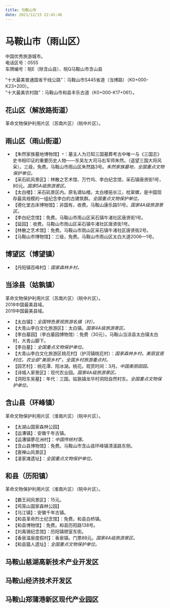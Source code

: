 ```yaml
---
title: 马鞍山市  
date: 2021/12/15 22:41:46  
---
```

  
# 马鞍山市（雨山区）  
中国优秀旅游城市。  
电话区号：0555  
车牌编号：皖E（除含山县）、皖Q马鞍山市含山县  
  
“十大最美普通国省干线公路”：马鞍山市S445省道（当博路）（K0+000-K23+200）。  
“十大最美农村路”：马鞍山市和县丰乐古道（K0+000-K17+061）。  

## 花山区（解放路街道）  
革命文物保护利用片区（苏南片区）（皖中片区）。  

## 雨山区（雨山街道）  
* 【朱然家族墓地博物馆】`*`：墓主人为已知三国墓葬考古中唯一与《三国志》史书相印证的重要历史人物——东吴左大司马右军师朱然。（遥望三国大将风采）。三级，免费。马鞍山市雨山区朱然路3号。*朱然家族墓地，全国重点文物保护单位。*  
* 【采石矶风景区】：林散之艺术馆、万竹坞、李白纪念馆，采石镇唐贤街1号，80元。*国家5A级旅游景区。*  
* 【太白楼】：采石矶景区内。原名谪仙楼。太白楼挹长江，枕翠螺，是中国现存最具规模的一组纪念李白的古建筑群。*全国重点文物保护单位。*  
* 【德化堂古床博物馆】：非国有，收费。马鞍山康乐路51号。*国家4A级旅游景区。*  
* 【李白纪念馆】：免费。马鞍山市雨山区采石镇牛渚社区唐贤街1号。  
* 【延园】：收费。马鞍山市雨山区采石镇牛渚社区唐贤街1号。  
* 【林散之艺术馆】：免费。马鞍山市雨山区采石镇牛渚社区唐贤街2号。  
* 【马鞍山市博物馆】：三级，免费。马鞍山市雨山区太白大道2006—1号。  

## 博望区（博望镇）  
* 【丹阳镇百峰村】：*国家森林乡村。*  

## 当涂县（姑孰镇）  
革命文物保护利用片区（苏南片区）（皖中片区）。  
2018中国最美县域。  
2019中国最美县域。  
* 【太白镇】：*全国特色景观旅游名镇（村）。*  
* 【大青山李白文化旅游区】：太白镇。*国家4A级旅游景区。*  
* 【李白墓园】（李白墓园博物馆）：免费（30元）。马鞍山当涂县太白镇太白村，大青山脚下。  
* 【李白墓】：*全国重点文物保护单位。*  
* 【大青山李白文化旅游区桃花村】（护河镇桃花村）：*国家森林乡村。美丽宜居村庄。农业部“美丽乡村”。全国乡村旅游重点村。*  
* 【园艺村】：桃花潭、阳冰湖。桃花。观赏时间：3月。*中国美丽田园。*  
* 【诗城人家景区】：现代农业园。*国家4A级旅游景区。*  
* 【洞阳东吴墓】：年代：三国。姑孰镇龙华村洞阳自然村东。*全国重点文物保护单位。*  

## 含山县（环峰镇）  
革命文物保护利用片区（淮南片区）（皖中片区）。  
* 【太湖山国家森林公园】  
* 【运漕镇】：安徽千年古镇。  
* 【运漕镇蓼花洲村】：*中国传统村落。*  
* 【含山县博物馆】：免费。马鞍山市含山县环峰镇清溪路东侧。  
* 【褒禅山风景区】  
* 【凌家滩遗址】：*全国重点文物保护单位。*  

## 和县（历阳镇）  
革命文物保护利用片区（淮南片区）（皖中片区）。  
* 【霸王祠风景区】：15元。  
* 【鸡笼山国家森林公园】  
* 【乌江镇】：安徽千年古镇。  
* 【和县革命烈士纪念馆】：免费。和县白桥镇。  
* 【和县博物馆】：免费。和县历阳路138号。  
* 【刘禹锡纪念馆】：历阳镇陋室东街。  
* 【香泉温泉度假村】：香泉镇。门票88元。*国家4A级旅游景区。*  
* 【和县猿人遗址】：*全国重点文物保护单位。*  

## 马鞍山慈湖高新技术产业开发区  

## 马鞍山经济技术开发区  

## 马鞍山郑蒲港新区现代产业园区  

